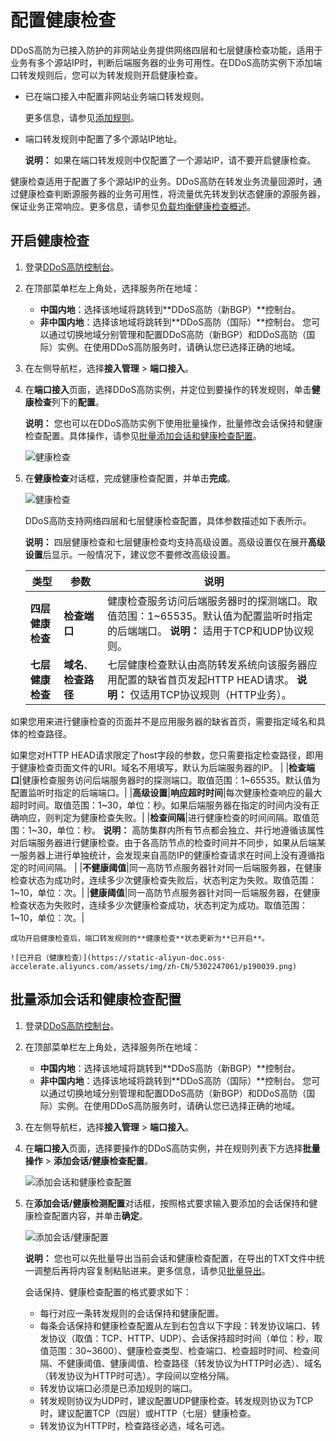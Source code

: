 # 配置健康检查

DDoS高防为已接入防护的非网站业务提供网络四层和七层健康检查功能，适用于业务有多个源站IP时，判断后端服务器的业务可用性。在DDoS高防实例下添加端口转发规则后，您可以为转发规则开启健康检查。

-   已在端口接入中配置非网站业务端口转发规则。

    更多信息，请参见[添加规则](/cn.zh-CN/DDoS高防（新BGP&国际）用户指南/接入DDoS高防/端口接入/添加规则.md)。

-   端口转发规则中配置了多个源站IP地址。

    **说明：** 如果在端口转发规则中仅配置了一个源站IP，请不要开启健康检查。


健康检查适用于配置了多个源站IP的业务。DDoS高防在转发业务流量回源时，通过健康检查判断源服务器的业务可用性，将流量优先转发到状态健康的源服务器，保证业务正常响应。更多信息，请参见[负载均衡健康检查概述](/cn.zh-CN/传统型负载均衡CLB/用户指南/健康检查/健康检查概述.md)。

## 开启健康检查

1.  登录[DDoS高防控制台](https://yundun.console.aliyun.com/?p=ddoscoo)。

2.  在顶部菜单栏左上角处，选择服务所在地域：

    -   **中国内地**：选择该地域将跳转到**DDoS高防（新BGP）**控制台。
    -   **非中国内地**：选择该地域将跳转到**DDoS高防（国际）**控制台。
    您可以通过切换地域分别管理和配置DDoS高防（新BGP）和DDoS高防（国际）实例。在使用DDoS高防服务时，请确认您已选择正确的地域。

3.  在左侧导航栏，选择**接入管理** \> **端口接入**。

4.  在**端口接入**页面，选择DDoS高防实例，并定位到要操作的转发规则，单击**健康检查**列下的**配置**。

    **说明：** 您也可以在DDoS高防实例下使用批量操作，批量修改会话保持和健康检查配置。具体操作，请参见[批量添加会话和健康检查配置](#section_2o8_zof_4gn)。

    ![健康检查](https://static-aliyun-doc.oss-accelerate.aliyuncs.com/assets/img/zh-CN/5302247061/p69505.png)

5.  在**健康检查**对话框，完成健康检查配置，并单击**完成**。

    ![健康检查](https://static-aliyun-doc.oss-accelerate.aliyuncs.com/assets/img/zh-CN/4741919951/p49648.png)

    DDoS高防支持网络四层和七层健康检查配置，具体参数描述如下表所示。

    **说明：** 四层健康检查和七层健康检查均支持高级设置。高级设置仅在展开**高级设置**后显示。一般情况下，建议您不要修改高级设置。

    |类型|参数|说明|
    |--|--|--|
    |**四层健康检查**|**检查端口**|健康检查服务访问后端服务器时的探测端口。取值范围：1~65535。默认值为配置监听时指定的后端端口。 **说明：** 适用于TCP和UDP协议规则。 |
    |**七层健康检查**|**域名**、**检查路径**|七层健康检查默认由高防转发系统向该服务器应用配置的缺省首页发起HTTP HEAD请求。 **说明：** 仅适用TCP协议规则（HTTP业务）。

如果您用来进行健康检查的页面并不是应用服务器的缺省首页，需要指定域名和具体的检查路径。

如果您对HTTP HEAD请求限定了host字段的参数，您只需要指定检查路径，即用于健康检查页面文件的URI。域名不用填写，默认为后端服务器的IP。 |
    |**检查端口**|健康检查服务访问后端服务器时的探测端口。取值范围：1~65535。默认值为配置监听时指定的后端端口。|
    |**高级设置**|**响应超时时间**|每次健康检查响应的最大超时时间。取值范围：1~30，单位：秒。如果后端服务器在指定的时间内没有正确响应，则判定为健康检查失败。|
    |**检查间隔**|进行健康检查的时间间隔。取值范围：1~30，单位：秒。 **说明：** 高防集群内所有节点都会独立、并行地遵循该属性对后端服务器进行健康检查。由于各高防节点的检查时间并不同步，如果从后端某一服务器上进行单独统计，会发现来自高防IP的健康检查请求在时间上没有遵循指定的时间间隔。 |
    |**不健康阈值**|同一高防节点服务器针对同一后端服务器，在健康检查状态为成功时，连续多少次健康检查失败后，状态判定为失败。取值范围：1~10，单位：次。|
    |**健康阈值**|同一高防节点服务器针对同一后端服务器，在健康检查状态为失败时，连续多少次健康检查成功，状态判定为成功。取值范围：1~10，单位：次。|

    成功开启健康检查后，端口转发规则的**健康检查**状态更新为**已开启**。

    ![已开启（健康检查）](https://static-aliyun-doc.oss-accelerate.aliyuncs.com/assets/img/zh-CN/5302247061/p190039.png)


## 批量添加会话和健康检查配置

1.  登录[DDoS高防控制台](https://yundun.console.aliyun.com/?p=ddoscoo)。

2.  在顶部菜单栏左上角处，选择服务所在地域：

    -   **中国内地**：选择该地域将跳转到**DDoS高防（新BGP）**控制台。
    -   **非中国内地**：选择该地域将跳转到**DDoS高防（国际）**控制台。
    您可以通过切换地域分别管理和配置DDoS高防（新BGP）和DDoS高防（国际）实例。在使用DDoS高防服务时，请确认您已选择正确的地域。

3.  在左侧导航栏，选择**接入管理** \> **端口接入**。

4.  在**端口接入**页面，选择要操作的DDoS高防实例，并在规则列表下方选择**批量操作** \> **添加会话/健康检查配置**。

    ![添加会话和健康检查配置](https://static-aliyun-doc.oss-accelerate.aliyuncs.com/assets/img/zh-CN/5302247061/p190055.png)

5.  在**添加会话/健康检测配置**对话框，按照格式要求输入要添加的会话保持和健康检查配置内容，并单击**确定**。

    ![添加会话/健康配置](https://static-aliyun-doc.oss-accelerate.aliyuncs.com/assets/img/zh-CN/5302247061/p69485.png)

    **说明：** 您也可以先批量导出当前会话和健康检查配置，在导出的TXT文件中统一调整后再将内容复制粘贴进来。更多信息，请参见[批量导出](/cn.zh-CN/DDoS高防（新BGP&国际）用户指南/接入DDoS高防/端口接入/批量导出.md)。

    会话保持、健康检查配置的格式要求如下：

    -   每行对应一条转发规则的会话保持和健康配置。
    -   每条会话保持和健康检查配置从左到右包含以下字段：转发协议端口、转发协议（取值：TCP、HTTP、UDP）、会话保持超时时间（单位：秒，取值范围：30~3600）、健康检查类型、检查端口、检查超时时间、检查间隔、不健康阈值、健康阈值、检查路径（转发协议为HTTP时必选）、域名（转发协议为HTTP时可选）。字段间以空格分隔。
    -   转发协议端口必须是已添加规则的端口。
    -   转发规则协议为UDP时，建议配置UDP健康检查。转发规则协议为TCP时，建议配置TCP（四层）或HTTP（七层）健康检查。
    -   转发协议为HTTP时，检查路径必选，域名可选。

